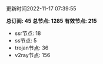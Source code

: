 更新时间2022-11-17 07:39:55

**总订阅: 45**
**总节点: 1285**
**有效节点: 215**
- ssr节点: 18
- ss节点: 5
- trojan节点: 36
- v2ray节点: 156
